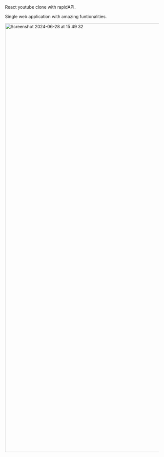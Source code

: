 React youtube clone with rapidAPI.

Single web application with amazing funtionalities.


<img width="1405" alt="Screenshot 2024-06-28 at 15 49 32" src="https://github.com/medijay/React-with-rapidapi/assets/91884963/8a8eb592-24e2-406a-b090-944333cf6298">
